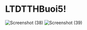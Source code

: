 # LTDTTHBuoi5!
![Screenshot (38)](https://user-images.githubusercontent.com/80930428/194281952-6f8734de-7f9e-4a50-b03e-01066de541c0.png)
![Screenshot (39)](https://user-images.githubusercontent.com/80930428/194281962-f829d78f-c783-4a99-af65-7184785dc6c3.png)
